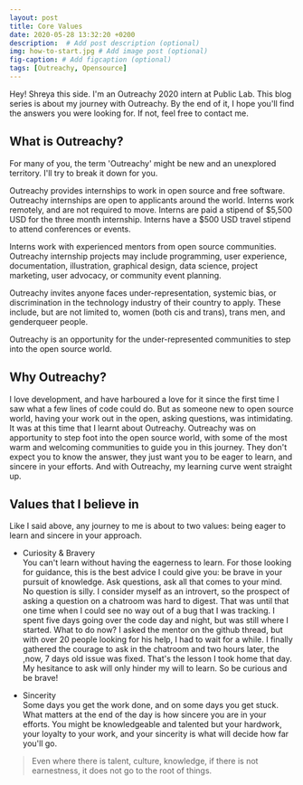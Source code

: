 ```yaml
---
layout: post
title: Core Values
date: 2020-05-28 13:32:20 +0200
description:  # Add post description (optional)
img: how-to-start.jpg # Add image post (optional)
fig-caption: # Add figcaption (optional)
tags: [Outreachy, Opensource]
---
```

Hey! Shreya this side. I'm an Outreachy 2020 intern at Public Lab. This blog series is about my journey with Outreachy. By the end of it, I hope you'll find the answers you were looking for. If not, feel free to contact me.

## What is Outreachy?
For many of you, the term 'Outreachy' might be new and an unexplored territory. I'll try to break it down for you. 

Outreachy provides internships to work in open source and free software.  Outreachy internships are open to applicants around the world. Interns work remotely, and are not required to move. Interns are paid a stipend of $5,500 USD for the three month internship. Interns have a $500 USD travel stipend to attend conferences or events.

Interns work with experienced mentors from open source communities. Outreachy internship projects may include programming, user experience, documentation, illustration, graphical design,  data science, project marketing, user advocacy, or community event planning.

Outreachy invites anyone faces under-representation, systemic bias, or discrimination in the technology industry of their country to apply. These include, but are not limited to, women (both cis and trans), trans men, and genderqueer people.

Outreachy is an opportunity for the under-represented communities to step into the open source world.

## Why Outreachy?
I love development, and have harboured a love for it since the first time I saw what a few lines of code could do. But as someone new to open source world, having your work out in the open, asking questions, was intimidating. It was at this time that I learnt about Outreachy. Outreachy was on apportunity to step foot into the open source world, with some of the most warm and welcoming communities to guide you in this journey. They don't expect you to know the answer, they just want you to be eager to learn, and sincere in your efforts. And with Outreachy, my learning curve went straight up.

## Values that I believe in
Like I said above, any journey to me is about to two values: being eager to learn and sincere in your approach.

* Curiosity & Bravery     
You can't learn without having the eagerness to learn. For those looking for guidance, this is the best advice I could give you: be brave in your pursuit of knowledge. Ask questions, ask all that comes to your mind. No question is silly. 
I consider myself as an introvert, so the prospect of asking a question on a chatroom was hard to digest. That was until that one time when I could see no way out of a bug that I was tracking. I spent five days going over the code day and night, but was still where I started. What to do now? I asked the mentor on the github thread, but with over 20 people looking for his help, I had to wait for a while. I finally gathered the courage to ask in the chatroom and two hours later, the ,now, 7 days old issue was fixed. That's the lesson I took home that day. My hesitance to ask will only hinder my will to learn. 
So be curious and be brave!

* Sincerity   
Some days you get the work done, and on some days you get stuck. What matters at the end of the day is how sincere you are in your efforts. You might be knowledgeable and talented but your hardwork, your loyalty to your work, and your sincerity is what will decide how far you'll go.

> Even where there is talent, culture, knowledge, if there is not earnestness, it does not go to the root of things.
